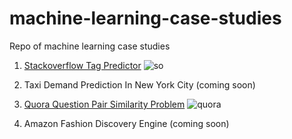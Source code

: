 # machine-learning-case-studies

Repo of machine learning case studies
  1. [Stackoverflow Tag Predictor](https://github.com/SachinKalsi/machine-learning-case-studies/tree/master/stackoverflow_tag_preditor)
  ![so](https://github.com/SachinKalsi/machine-learning-case-studies/blob/master/images/stackoverflow.png)
  
  2. Taxi Demand Prediction In New York City (coming soon)
  
  3. [Quora Question Pair Similarity Problem](https://github.com/SachinKalsi/machine-learning-case-studies/tree/master/quora_question_pairs)
  ![quora](https://github.com/SachinKalsi/machine-learning-case-studies/blob/master/images/quora.jpg)
  
  4. Amazon Fashion Discovery Engine (coming soon)
